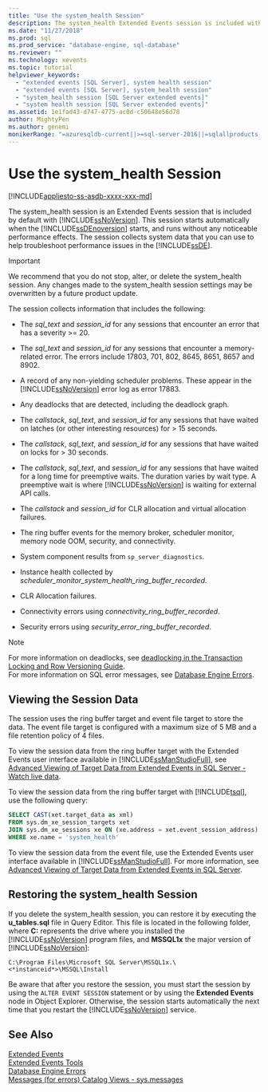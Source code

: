 ```yaml
---
title: "Use the system_health Session"
description: The system_health Extended Events session is included with SQL Server. This session collects system data to troubleshoot performance for the Database Engine.
ms.date: "11/27/2018"
ms.prod: sql
ms.prod_service: "database-engine, sql-database"
ms.reviewer: ""
ms.technology: xevents
ms.topic: tutorial
helpviewer_keywords: 
  - "extended events [SQL Server], system health session"
  - "extended events [SQL Server], system_health session"
  - "system_health session [SQL Server extended events]"
  - "system health session [SQL Server extended events]"
ms.assetid: 1e1fad43-d747-4775-ac0d-c50648e56d78
author: MightyPen
ms.author: genemi
monikerRange: "=azuresqldb-current||>=sql-server-2016||=sqlallproducts-allversions||>=sql-server-linux-2017||=azuresqldb-mi-current"
---
```

# Use the system_health Session

[!INCLUDE[appliesto-ss-asdb-xxxx-xxx-md](../../includes/appliesto-ss-asdb-xxxx-xxx-md.md)]

The system_health session is an Extended Events session that is included by default with [!INCLUDE[ssNoVersion](../../includes/ssnoversion-md.md)]. This session starts automatically when the [!INCLUDE[ssDEnoversion](../../includes/ssdenoversion-md.md)] starts, and runs without any noticeable performance effects. The session collects system data that you can use to help troubleshoot performance issues in the [!INCLUDE[ssDE](../../includes/ssde-md.md)]. 

> [!IMPORTANT]
> We recommend that you do not stop, alter, or delete the system_health session. Any changes made to the system_health session settings may be overwritten by a future product update.
  
The session collects information that includes the following:  
  
-   The *sql_text* and *session_id* for any sessions that encounter an error that has a severity >= 20.  
  
-   The *sql_text* and *session_id* for any sessions that encounter a memory-related error. The errors include 17803, 701, 802, 8645, 8651, 8657 and 8902.  
  
-   A record of any non-yielding scheduler problems. These appear in the [!INCLUDE[ssNoVersion](../../includes/ssnoversion-md.md)] error log as error 17883.  
  
-   Any deadlocks that are detected, including the deadlock graph.  
  
-   The *callstack*, *sql_text*, and *session_id* for any sessions that have waited on latches (or other interesting resources) for > 15 seconds.  
  
-   The *callstack*, *sql_text*, and *session_id* for any sessions that have waited on locks for > 30 seconds.  
  
-   The *callstack*, *sql_text*, and *session_id* for any sessions that have waited for a long time for preemptive waits. The duration varies by wait type. A preemptive wait is where [!INCLUDE[ssNoVersion](../../includes/ssnoversion-md.md)] is waiting for external API calls.  
  
-   The *callstack* and *session_id* for CLR allocation and virtual allocation failures.  
  
-   The ring buffer events for the memory broker, scheduler monitor, memory node OOM, security, and connectivity.  
  
-   System component results from `sp_server_diagnostics`.  
  
-   Instance health collected by *scheduler_monitor_system_health_ring_buffer_recorded*.  
  
-   CLR Allocation failures.  
  
-   Connectivity errors using *connectivity_ring_buffer_recorded*.  
  
-   Security errors using *security_error_ring_buffer_recorded*.  

> [!NOTE]
> For more information on deadlocks, see [deadlocking in the Transaction Locking and Row Versioning Guide](../../relational-databases/sql-server-transaction-locking-and-row-versioning-guide.md#deadlocks).   
> For more information on SQL error messages, see [Database Engine Errors](../../relational-databases/errors-events/database-engine-events-and-errors.md).

## Viewing the Session Data  
The session uses the ring buffer target and event file target to store the data. The event file target is configured with a maximum size of 5 MB and a file retention policy of 4 files. 

To view the session data from the ring buffer target with the Extended Events user interface available in [!INCLUDE[ssManStudioFull](../../includes/ssmanstudiofull-md.md)], see [Advanced Viewing of Target Data from Extended Events in SQL Server - Watch live data](../../relational-databases/extended-events/advanced-viewing-of-target-data-from-extended-events-in-sql-server.md#b3-watch-live-data).

To view the session data from the ring buffer target with [!INCLUDE[tsql](../../includes/tsql-md.md)], use the following query:  
  
```sql  
SELECT CAST(xet.target_data as xml) 
FROM sys.dm_xe_session_targets xet  
JOIN sys.dm_xe_sessions xe ON (xe.address = xet.event_session_address)  
WHERE xe.name = 'system_health'  
```  
  
To view the session data from the event file, use the Extended Events user interface available in [!INCLUDE[ssManStudioFull](../../includes/ssmanstudiofull-md.md)]. For more information, see [Advanced Viewing of Target Data from Extended Events in SQL Server](../../relational-databases/extended-events/advanced-viewing-of-target-data-from-extended-events-in-sql-server.md).
  
## Restoring the system_health Session  
If you delete the system_health session, you can restore it by executing the **u_tables.sql** file in Query Editor. This file is located in the following folder, where **C:** represents the drive where you installed the [!INCLUDE[ssNoVersion](../../includes/ssnoversion-md.md)] program files, and **MSSQL1x** the major version of [!INCLUDE[ssNoVersion](../../includes/ssnoversion-md.md)]:  
  
 `C:\Program Files\Microsoft SQL Server\MSSQL1x.\<*instanceid*>\MSSQL\Install`  
  
Be aware that after you restore the session, you must start the session by using the `ALTER EVENT SESSION` statement or by using the **Extended Events** node in Object Explorer. Otherwise, the session starts automatically the next time that you restart the [!INCLUDE[ssNoVersion](../../includes/ssnoversion-md.md)] service.  
  
## See Also  
 [Extended Events](../../relational-databases/extended-events/extended-events.md)    
 [Extended Events Tools](../../relational-databases/extended-events/extended-events-tools.md)    
 [Database Engine Errors](../../relational-databases/errors-events/database-engine-events-and-errors.md)    
 [Messages (for errors) Catalog Views - sys.messages](../../relational-databases/system-catalog-views/messages-for-errors-catalog-views-sys-messages.md) 
